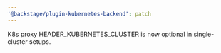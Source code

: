```yaml
---
'@backstage/plugin-kubernetes-backend': patch
---
```


K8s proxy HEADER_KUBERNETES_CLUSTER is now optional in single-cluster setups.
